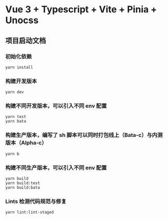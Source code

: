 # Vue 3 + Typescript + Vite + Pinia + Unocss

## 项目启动文档

### 初始化依赖

```
yarn install
```

### 构建开发版本

```
yarn dev
```

### 构建不同开发版本，可以引入不同 env 配置

```
yarn test
yarn bata
```

### 构建生产版本，编写了 sh 脚本可以同时打包线上（Bata-c）与内测版本（Alpha-c）

```
yarn b
```

### 构建不同生产版本，可以引入不同 env 配置

```
yarn build
yarn build:test
yarn build:bata
```

### Lints 检测代码规范与修复

```
yarn lint:lint-staged
```
